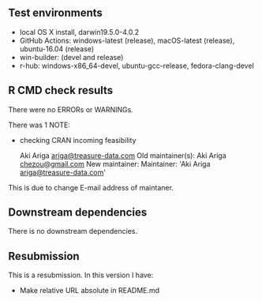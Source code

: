 ## Test environments

* local OS X install, darwin19.5.0-4.0.2
* GitHub Actions: windows-latest (release), macOS-latest (release), ubuntu-16.04 (release)
* win-builder: (devel and release)
* r-hub: windows-x86_64-devel, ubuntu-gcc-release, fedora-clang-devel

## R CMD check results

There were no ERRORs or WARNINGs.

There was 1 NOTE:

*  checking CRAN incoming feasibility

     Aki Ariga <ariga@treasure-data.com>
   Old maintainer(s):
     Aki Ariga <chezou@gmail.com>
   New maintainer:
   Maintainer: 'Aki Ariga <ariga@treasure-data.com>'

This is due to change E-mail address of maintaner.


## Downstream dependencies

There is no downstream dependencies.

## Resubmission

This is a resubmission. In this version I have:

* Make relative URL absolute in README.md
